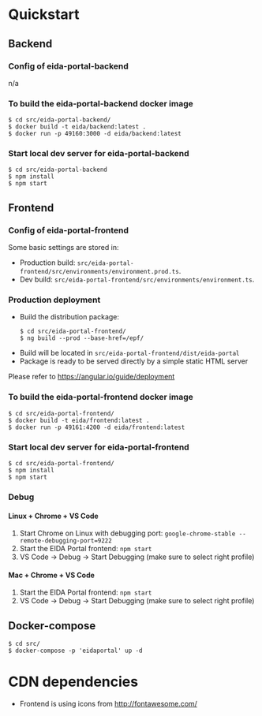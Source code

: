 # Quickstart #

## Backend ##

### Config of eida-portal-backend ###
n/a

### To build the eida-portal-backend docker image ###
```
$ cd src/eida-portal-backend/
$ docker build -t eida/backend:latest .
$ docker run -p 49160:3000 -d eida/backend:latest
```

### Start local dev server for eida-portal-backend ###
```
$ cd src/eida-portal-backend
$ npm install
$ npm start
```

## Frontend ##

### Config of eida-portal-frontend ###
Some basic settings are stored in:
* Production build: `src/eida-portal-frontend/src/environments/environment.prod.ts`.
* Dev build: `src/eida-portal-frontend/src/environments/environment.ts`.

### Production deployment ###
* Build the distribution package:
    ```
    $ cd src/eida-portal-frontend/
    $ ng build --prod --base-href=/epf/
    ```
* Build will be located in `src/eida-portal-frontend/dist/eida-portal`
* Package is ready to be served directly by a simple static HTML server

Please refer to https://angular.io/guide/deployment

### To build the eida-portal-frontend docker image ###
```
$ cd src/eida-portal-frontend/
$ docker build -t eida/frontend:latest .
$ docker run -p 49161:4200 -d eida/frontend:latest
```

### Start local dev server for eida-portal-frontend ###
```
$ cd src/eida-portal-frontend/
$ npm install
$ npm start
```

### Debug ###

#### Linux + Chrome + VS Code ####

1. Start Chrome on Linux with debugging port: `google-chrome-stable --remote-debugging-port=9222`
1. Start the EIDA Portal frontend: `npm start`
1. VS Code -> Debug -> Start Debugging (make sure to select right profile)

#### Mac + Chrome + VS Code ####
1. Start the EIDA Portal frontend: `npm start`
1. VS Code -> Debug -> Start Debugging (make sure to select right profile)

## Docker-compose ##
```
$ cd src/
$ docker-compose -p 'eidaportal' up -d
```

# CDN dependencies #
* Frontend is using icons from http://fontawesome.com/